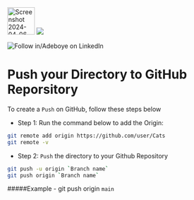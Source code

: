 <img width="62" alt="Screenshot 2024-04-06 022623" src="https://github.com/fadarboye/Intro-To-Git/assets/130584349/4878512e-0d52-4bc9-ade5-ec2700a59a6c">
<a href="https://www.linkedin.com/in/adeboye-famurewa-700b9426/"><img src="https://img.shields.io/badge/LinkedIn-0077B5?style=for-the-badge&logo=linkedin&logoColor=white"></a> 

![](https://img.shields.io/badge/Follow%20%ad-1.4k-blue?logo=linkedin&style=social "Follow in/Adeboye on LinkedIn") 

# Push your Directory to GitHub Reporsitory

To create a `Push` on GitHub, follow these steps below

- Step 1: Run the command below to add the Origin:

```sh
git remote add origin https://github.com/user/Cats
git remote -v
```

- Step 2: `Push` the directory to your Github Repository

```sh
git push -u origin `Branch name`
git push origin `Branch name`
```
#####Example - git push origin `main`



